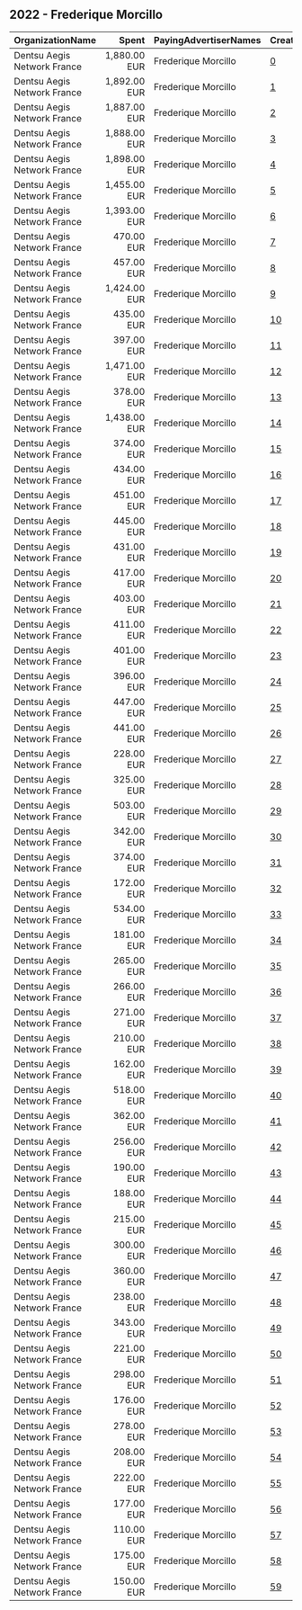 ## 2022 - Frederique Morcillo 
|OrganizationName|Spent|PayingAdvertiserNames|CreativeUrls|Impressions|Genders|AgeBrackets|CountryCodes|BillingAddresses|CandidateBallotInformation|
|:---|---:|:---|:---|---:|:---|:---|:---|:---|:---|
|Dentsu Aegis Network France|1,880.00 EUR|Frederique Morcillo|[0](https://www.snap.com/political-ads/asset/11c7151f3d5b801df27195b6510148fae564bd6b8ee3ff40df980b1236f88b5c?mediaType=mp4)|1,357,662||18+|united kingdom|"67 Av. de Wagram,Paris,75017,FR"||
|Dentsu Aegis Network France|1,892.00 EUR|Frederique Morcillo|[1](https://www.snap.com/political-ads/asset/4bb26ecd0c3417a8bd7d32036ceaeecbffe792f325f86ada02315f57424e29f3?mediaType=mp4)|1,122,580||18+|spain|"67 Av. de Wagram,Paris,75017,FR"||
|Dentsu Aegis Network France|1,887.00 EUR|Frederique Morcillo|[2](https://www.snap.com/political-ads/asset/157d237cda8a4f9386afdfef3fd3379d8f42a8ac34594f1f40982cedec44a44e?mediaType=mp4)|905,120||18+|germany|"67 Av. de Wagram,Paris,75017,FR"||
|Dentsu Aegis Network France|1,888.00 EUR|Frederique Morcillo|[3](https://www.snap.com/political-ads/asset/209075a50c10aaea8472cc9c8e970131107e100d8f44dd370dd48671804f2392?mediaType=mp4)|866,695||18+|italy|"67 Av. de Wagram,Paris,75017,FR"||
|Dentsu Aegis Network France|1,898.00 EUR|Frederique Morcillo|[4](https://www.snap.com/political-ads/asset/e09aef88764ba58c67eb95d07953dc35ade6e2c7d015f3208130debd17dccc27?mediaType=mp4)|766,227||18+|united states|"67 Av. de Wagram,Paris,75017,FR"||
|Dentsu Aegis Network France|1,455.00 EUR|Frederique Morcillo|[5](https://www.snap.com/political-ads/asset/5124642af40fa893fe985c8c267d0b58e99f88d13008d12457b349806caf39db?mediaType=png)|364,412||18+|united kingdom|"67 Av. de Wagram,Paris,75017,FR"||
|Dentsu Aegis Network France|1,393.00 EUR|Frederique Morcillo|[6](https://www.snap.com/political-ads/asset/6125c6ace6ac5035a5bf18b07f0e324322834787b72682a1158cea193261a330?mediaType=png)|312,742||18+|spain|"67 Av. de Wagram,Paris,75017,FR"||
|Dentsu Aegis Network France|470.00 EUR|Frederique Morcillo|[7](https://www.snap.com/political-ads/asset/594d9174cfbacbe6648cca3458739fdfc4dfa27a290d502c8df029ea5ac53691?mediaType=mp4)|279,670||18+|united kingdom|"67 Av. de Wagram,Paris,75017,FR"||
|Dentsu Aegis Network France|457.00 EUR|Frederique Morcillo|[8](https://www.snap.com/political-ads/asset/594d9174cfbacbe6648cca3458739fdfc4dfa27a290d502c8df029ea5ac53691?mediaType=mp4)|253,676||18+|spain|"67 Av. de Wagram,Paris,75017,FR"||
|Dentsu Aegis Network France|1,424.00 EUR|Frederique Morcillo|[9](https://www.snap.com/political-ads/asset/f92209f7d48377188a0754627f58ad3043431aad7651b519cc1d20c568e50bcf?mediaType=png)|248,505||18+|italy|"67 Av. de Wagram,Paris,75017,FR"||
|Dentsu Aegis Network France|435.00 EUR|Frederique Morcillo|[10](https://www.snap.com/political-ads/asset/aac9a5d58dc0467c574ad320056285b3c66668b8e0ad1dd34995de78bdd11b20?mediaType=mp4)|239,092||18+|spain|"67 Av. de Wagram,Paris,75017,FR"||
|Dentsu Aegis Network France|397.00 EUR|Frederique Morcillo|[11](https://www.snap.com/political-ads/asset/e0801f827323e305af55ec16e59a61fb05634c28b9e231e5c51b95a0ed3912d3?mediaType=mp4)|235,951||18+|united kingdom|"67 Av. de Wagram,Paris,75017,FR"||
|Dentsu Aegis Network France|1,471.00 EUR|Frederique Morcillo|[12](https://www.snap.com/political-ads/asset/1dcb0b5c4c72af4096f2cd4b84a498d4647057faf80a638ab596f55348e0201f?mediaType=png)|226,020||18+|germany|"67 Av. de Wagram,Paris,75017,FR"||
|Dentsu Aegis Network France|378.00 EUR|Frederique Morcillo|[13](https://www.snap.com/political-ads/asset/aac9a5d58dc0467c574ad320056285b3c66668b8e0ad1dd34995de78bdd11b20?mediaType=mp4)|224,651||18+|united kingdom|"67 Av. de Wagram,Paris,75017,FR"||
|Dentsu Aegis Network France|1,438.00 EUR|Frederique Morcillo|[14](https://www.snap.com/political-ads/asset/649ffbea4f49764e2954aec0d1cfb7c711714506d2c127a918d83bb6a1ba5890?mediaType=png)|222,497||18+|united states|"67 Av. de Wagram,Paris,75017,FR"||
|Dentsu Aegis Network France|374.00 EUR|Frederique Morcillo|[15](https://www.snap.com/political-ads/asset/e0801f827323e305af55ec16e59a61fb05634c28b9e231e5c51b95a0ed3912d3?mediaType=mp4)|206,870||18+|spain|"67 Av. de Wagram,Paris,75017,FR"||
|Dentsu Aegis Network France|434.00 EUR|Frederique Morcillo|[16](https://www.snap.com/political-ads/asset/e0801f827323e305af55ec16e59a61fb05634c28b9e231e5c51b95a0ed3912d3?mediaType=mp4)|172,661||18+|germany|"67 Av. de Wagram,Paris,75017,FR"||
|Dentsu Aegis Network France|451.00 EUR|Frederique Morcillo|[17](https://www.snap.com/political-ads/asset/aac9a5d58dc0467c574ad320056285b3c66668b8e0ad1dd34995de78bdd11b20?mediaType=mp4)|171,081||18+|united states|"67 Av. de Wagram,Paris,75017,FR"||
|Dentsu Aegis Network France|445.00 EUR|Frederique Morcillo|[18](https://www.snap.com/political-ads/asset/aac9a5d58dc0467c574ad320056285b3c66668b8e0ad1dd34995de78bdd11b20?mediaType=mp4)|170,131||18+|italy|"67 Av. de Wagram,Paris,75017,FR"||
|Dentsu Aegis Network France|431.00 EUR|Frederique Morcillo|[19](https://www.snap.com/political-ads/asset/e0801f827323e305af55ec16e59a61fb05634c28b9e231e5c51b95a0ed3912d3?mediaType=mp4)|165,399||18+|italy|"67 Av. de Wagram,Paris,75017,FR"||
|Dentsu Aegis Network France|417.00 EUR|Frederique Morcillo|[20](https://www.snap.com/political-ads/asset/594d9174cfbacbe6648cca3458739fdfc4dfa27a290d502c8df029ea5ac53691?mediaType=mp4)|165,333||18+|germany|"67 Av. de Wagram,Paris,75017,FR"||
|Dentsu Aegis Network France|403.00 EUR|Frederique Morcillo|[21](https://www.snap.com/political-ads/asset/aac9a5d58dc0467c574ad320056285b3c66668b8e0ad1dd34995de78bdd11b20?mediaType=mp4)|159,867||18+|germany|"67 Av. de Wagram,Paris,75017,FR"||
|Dentsu Aegis Network France|411.00 EUR|Frederique Morcillo|[22](https://www.snap.com/political-ads/asset/b0675fe3d42a362d794e495a403738d6650448ec9cd5e764cfda78f5699d0897?mediaType=mp4)|155,932||18+|united states|"67 Av. de Wagram,Paris,75017,FR"||
|Dentsu Aegis Network France|401.00 EUR|Frederique Morcillo|[23](https://www.snap.com/political-ads/asset/e0801f827323e305af55ec16e59a61fb05634c28b9e231e5c51b95a0ed3912d3?mediaType=mp4)|152,266||18+|united states|"67 Av. de Wagram,Paris,75017,FR"||
|Dentsu Aegis Network France|396.00 EUR|Frederique Morcillo|[24](https://www.snap.com/political-ads/asset/594d9174cfbacbe6648cca3458739fdfc4dfa27a290d502c8df029ea5ac53691?mediaType=mp4)|151,814||18+|italy|"67 Av. de Wagram,Paris,75017,FR"||
|Dentsu Aegis Network France|447.00 EUR|Frederique Morcillo|[25](https://www.snap.com/political-ads/asset/d59fa5038013a624cb6e114d50eb5d0b88145d452a800b4f380a9b40ac149bb8?mediaType=png)|120,532||18+|spain|"67 Av. de Wagram,Paris,75017,FR"||
|Dentsu Aegis Network France|441.00 EUR|Frederique Morcillo|[26](https://www.snap.com/political-ads/asset/840d3712d65886f8ff41ba2e3df769ace325d252f2c72a8bf90a1b6cf2651f42?mediaType=png)|104,934||18+|united kingdom|"67 Av. de Wagram,Paris,75017,FR"||
|Dentsu Aegis Network France|228.00 EUR|Frederique Morcillo|[27](https://www.snap.com/political-ads/asset/1c5d116d266941f5769ad0506b194e2b83a5955db38738dd082dbe60b1427f66?mediaType=png)|96,127||18+|spain|"67 Av. de Wagram,Paris,75017,FR"||
|Dentsu Aegis Network France|325.00 EUR|Frederique Morcillo|[28](https://www.snap.com/political-ads/asset/3b9d0783f178ce5179f525971970bbfd22e2161e21604d554d21a4bd08f86db5?mediaType=png)|90,534||18+|spain|"67 Av. de Wagram,Paris,75017,FR"||
|Dentsu Aegis Network France|503.00 EUR|Frederique Morcillo|[29](https://www.snap.com/political-ads/asset/58dd46058bb966831bca129da5cdbe1a32364aadaa99b52c398e67bfb4452908?mediaType=png)|89,759||18+|italy|"67 Av. de Wagram,Paris,75017,FR"||
|Dentsu Aegis Network France|342.00 EUR|Frederique Morcillo|[30](https://www.snap.com/political-ads/asset/cfb284405e55e3eeae19a80d7d79a6c2f21fb95ec0771b92f4126c105a06536a?mediaType=png)|87,623||18+|spain|"67 Av. de Wagram,Paris,75017,FR"||
|Dentsu Aegis Network France|374.00 EUR|Frederique Morcillo|[31](https://www.snap.com/political-ads/asset/02d72f9c533b3682fa1995ef953898ee1dae118257c3653659802173c7472d7f?mediaType=png)|84,870||18+|united kingdom|"67 Av. de Wagram,Paris,75017,FR"||
|Dentsu Aegis Network France|172.00 EUR|Frederique Morcillo|[32](https://www.snap.com/political-ads/asset/5296c3d88172bb4605ac5ab236dbc90cf81f93348f901fa32e38c495360058cb?mediaType=png)|79,728||18+|united kingdom|"67 Av. de Wagram,Paris,75017,FR"||
|Dentsu Aegis Network France|534.00 EUR|Frederique Morcillo|[33](https://www.snap.com/political-ads/asset/58dd46058bb966831bca129da5cdbe1a32364aadaa99b52c398e67bfb4452908?mediaType=png)|79,450||18+|germany|"67 Av. de Wagram,Paris,75017,FR"||
|Dentsu Aegis Network France|181.00 EUR|Frederique Morcillo|[34](https://www.snap.com/political-ads/asset/51d7587d0373ced1d4cecdf3b9a00b3fcb91d22babcdd31b7cfe7f6026cca817?mediaType=png)|75,121||18+|united kingdom|"67 Av. de Wagram,Paris,75017,FR"||
|Dentsu Aegis Network France|265.00 EUR|Frederique Morcillo|[35](https://www.snap.com/political-ads/asset/58dd46058bb966831bca129da5cdbe1a32364aadaa99b52c398e67bfb4452908?mediaType=png)|72,982||18+|spain|"67 Av. de Wagram,Paris,75017,FR"||
|Dentsu Aegis Network France|266.00 EUR|Frederique Morcillo|[36](https://www.snap.com/political-ads/asset/fdcda21492e212ff78d0158592432e54338b77901f9961250cbbfb8a5cf33b1f?mediaType=png)|71,709||18+|germany|"67 Av. de Wagram,Paris,75017,FR"||
|Dentsu Aegis Network France|271.00 EUR|Frederique Morcillo|[37](https://www.snap.com/political-ads/asset/a9c949c26aac1d8396324575360e281c63aa6c42b1fddcb5ac154c52929757fa?mediaType=png)|71,321||18+|united kingdom|"67 Av. de Wagram,Paris,75017,FR"||
|Dentsu Aegis Network France|210.00 EUR|Frederique Morcillo|[38](https://www.snap.com/political-ads/asset/adadd743b4e5490fb8d9a9f3ff453bbe248b822b3f4ca3c99e52a60f1f41e657?mediaType=png)|67,311||18+|italy|"67 Av. de Wagram,Paris,75017,FR"||
|Dentsu Aegis Network France|162.00 EUR|Frederique Morcillo|[39](https://www.snap.com/political-ads/asset/d56466d1a9ef9cd540ff79a402d0076fee04fc8a317e1606b300709117feb786?mediaType=png)|67,227||18+|spain|"67 Av. de Wagram,Paris,75017,FR"||
|Dentsu Aegis Network France|518.00 EUR|Frederique Morcillo|[40](https://www.snap.com/political-ads/asset/889771a3bd94a22fbd7b57788c3b2309b2b588077b8817f3929d8a3d29146b8a?mediaType=png)|66,794||18+|united states|"67 Av. de Wagram,Paris,75017,FR"||
|Dentsu Aegis Network France|362.00 EUR|Frederique Morcillo|[41](https://www.snap.com/political-ads/asset/cfb284405e55e3eeae19a80d7d79a6c2f21fb95ec0771b92f4126c105a06536a?mediaType=png)|66,634||18+|italy|"67 Av. de Wagram,Paris,75017,FR"||
|Dentsu Aegis Network France|256.00 EUR|Frederique Morcillo|[42](https://www.snap.com/political-ads/asset/f1b116fd038baaccf4f8334aa8c9bce035edf0f805401e9fb291fdc8697bdfd4?mediaType=png)|66,406||18+|united kingdom|"67 Av. de Wagram,Paris,75017,FR"||
|Dentsu Aegis Network France|190.00 EUR|Frederique Morcillo|[43](https://www.snap.com/political-ads/asset/efa99b0dff8edd49b006a51ed92860029ebe960b90f21e3bda4cc3a5497000fc?mediaType=png)|65,085||18+|united kingdom|"67 Av. de Wagram,Paris,75017,FR"||
|Dentsu Aegis Network France|188.00 EUR|Frederique Morcillo|[44](https://www.snap.com/political-ads/asset/1e9cf5ca37e92e67d444bd9b77e68205e4759cecbfe0353c18855fc8c485c608?mediaType=png)|61,074||18+|italy|"67 Av. de Wagram,Paris,75017,FR"||
|Dentsu Aegis Network France|215.00 EUR|Frederique Morcillo|[45](https://www.snap.com/political-ads/asset/45ea139a2db727d8897f85db22028c9c503f6259f1bc4895e7254459a9690d5f?mediaType=png)|60,288||18+|spain|"67 Av. de Wagram,Paris,75017,FR"||
|Dentsu Aegis Network France|300.00 EUR|Frederique Morcillo|[46](https://www.snap.com/political-ads/asset/d59fa5038013a624cb6e114d50eb5d0b88145d452a800b4f380a9b40ac149bb8?mediaType=png)|53,042||18+|italy|"67 Av. de Wagram,Paris,75017,FR"||
|Dentsu Aegis Network France|360.00 EUR|Frederique Morcillo|[47](https://www.snap.com/political-ads/asset/3b9d0783f178ce5179f525971970bbfd22e2161e21604d554d21a4bd08f86db5?mediaType=png)|51,683||18+|germany|"67 Av. de Wagram,Paris,75017,FR"||
|Dentsu Aegis Network France|238.00 EUR|Frederique Morcillo|[48](https://www.snap.com/political-ads/asset/3b9d0783f178ce5179f525971970bbfd22e2161e21604d554d21a4bd08f86db5?mediaType=png)|51,170||18+|italy|"67 Av. de Wagram,Paris,75017,FR"||
|Dentsu Aegis Network France|343.00 EUR|Frederique Morcillo|[49](https://www.snap.com/political-ads/asset/3b9d0783f178ce5179f525971970bbfd22e2161e21604d554d21a4bd08f86db5?mediaType=png)|45,360||18+|united states|"67 Av. de Wagram,Paris,75017,FR"||
|Dentsu Aegis Network France|221.00 EUR|Frederique Morcillo|[50](https://www.snap.com/political-ads/asset/d59fa5038013a624cb6e114d50eb5d0b88145d452a800b4f380a9b40ac149bb8?mediaType=png)|39,799||18+|germany|"67 Av. de Wagram,Paris,75017,FR"||
|Dentsu Aegis Network France|298.00 EUR|Frederique Morcillo|[51](https://www.snap.com/political-ads/asset/d59fa5038013a624cb6e114d50eb5d0b88145d452a800b4f380a9b40ac149bb8?mediaType=png)|39,041||18+|united states|"67 Av. de Wagram,Paris,75017,FR"||
|Dentsu Aegis Network France|176.00 EUR|Frederique Morcillo|[52](https://www.snap.com/political-ads/asset/fd31c2f05beed763970c607579c137df64ae2f219d8dd7d1f4f5d3197beba656?mediaType=png)|38,755||18+|italy|"67 Av. de Wagram,Paris,75017,FR"||
|Dentsu Aegis Network France|278.00 EUR|Frederique Morcillo|[53](https://www.snap.com/political-ads/asset/cfb284405e55e3eeae19a80d7d79a6c2f21fb95ec0771b92f4126c105a06536a?mediaType=png)|36,989||18+|germany|"67 Av. de Wagram,Paris,75017,FR"||
|Dentsu Aegis Network France|208.00 EUR|Frederique Morcillo|[54](https://www.snap.com/political-ads/asset/8b85931e5216a153e0b76ef7aecbfa3abbf1b5f14ec1862d8e8261fbfefb9ab9?mediaType=png)|35,688||18+|united states|"67 Av. de Wagram,Paris,75017,FR"||
|Dentsu Aegis Network France|222.00 EUR|Frederique Morcillo|[55](https://www.snap.com/political-ads/asset/cfb284405e55e3eeae19a80d7d79a6c2f21fb95ec0771b92f4126c105a06536a?mediaType=png)|32,332||18+|united states|"67 Av. de Wagram,Paris,75017,FR"||
|Dentsu Aegis Network France|177.00 EUR|Frederique Morcillo|[56](https://www.snap.com/political-ads/asset/4dfb87c0d70818b1ab13e91350952d105dc7906d789f772d6ae38f8a61cd8ea1?mediaType=png)|30,838||18+|united states|"67 Av. de Wagram,Paris,75017,FR"||
|Dentsu Aegis Network France|110.00 EUR|Frederique Morcillo|[57](https://www.snap.com/political-ads/asset/a54e32bb7cd53f9f868baec07f593d4ce6cda644e363942e88fedbc5e90ea42b?mediaType=png)|28,122||18+|germany|"67 Av. de Wagram,Paris,75017,FR"||
|Dentsu Aegis Network France|175.00 EUR|Frederique Morcillo|[58](https://www.snap.com/political-ads/asset/f402aae432102f0643ec714b72cbf7e743db0929dcb4678a6c93d9b037bbaf4c?mediaType=png)|26,492||18+|united states|"67 Av. de Wagram,Paris,75017,FR"||
|Dentsu Aegis Network France|150.00 EUR|Frederique Morcillo|[59](https://www.snap.com/political-ads/asset/c56c65f8ee2905f78bd2227f5f681e8847152d87b4ab40be5fbb44a09084dea0?mediaType=png)|25,397||18+|germany|"67 Av. de Wagram,Paris,75017,FR"||

